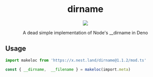 <br>
<p align="center">
  <h1 align="center">dirname</h1>
  <p align="center"><a href="https://nest.land/package/dirname"><img src="https://nest.land/badge.svg"></a></p>
  <p align="center">A dead simple implementation of Node's __dirname in Deno</p>
</p>

## Usage
```ts
import makeloc from 'https://x.nest.land/dirname@1.1.2/mod.ts'

const { __dirname,  __filename } = makeloc(import.meta)
```
